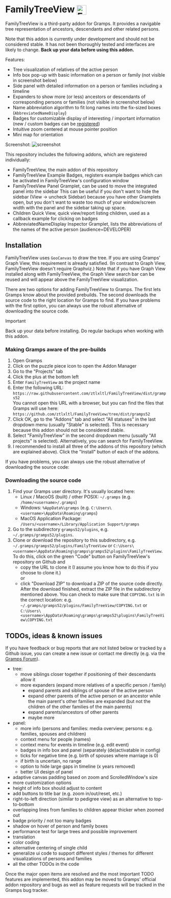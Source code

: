 # FamilyTreeView <img src="src/icons/gramps-family-tree-view.svg" alt="FamilyTreeView icon" height="30" style="vertical-align:bottom"/>

FamilyTreeView is a third-party addon for Gramps. It provides a navigable tree representation of ancestors, descendants and other related persons.

Note that this addon is currently under development and should not be considered stable. It has not been thoroughly tested and interfaces are likely to change. **Back up your data before using this addon.**

Features:
- Tree visualization of relatives of the active person
- Info box pop-up with basic information on a person or family (not visible in screenshot below)
- Side panel with detailed information on a person or families including a timeline
- Expanders to show more (or less) ancestors or descendants of corresponding persons or families (not visible in screenshot below)
- Name abbreviation algorithm to fit long names into the fix-sized boxes (`AbbreviatedNameDisplay`)
- Badges for customizable display of interesting / important information (new / custom badges can be [registered](docs/badge_development.md))
- Intuitive zoom centered at mouse pointer position
- Mini map for orientation

Screenshot:
![screenshot](docs/media/screenshot.png)

This repository includes the following addons, which are registered individually:
- FamilyTreeView, the main addon of this repository
- FamilyTreeView Example Badges, registers example badges which can be activated in FamilyTreeView's configuration window
- FamilyTreeView Panel Gramplet, can be used to move the integrated panel into the sidebar
  This can be useful if you don't want to hide the sidebar (View -> uncheck Sidebar) because you have other Gramplets open, but you don't want to waste too much of your window/screen width with the panel and the sidebar taking up space.
- Children Quick View, quick view/report listing children, used as a callback example for clicking on badges
- AbbreviatedNameDisplay Inspector Gramplet, lists the abbreviations of the names of the active person (audience=DEVELOPER)

## Installation
FamilyTreeView uses `GooCanvas` to draw the tree. If you are using Gramps' Graph View, this requirement is already satisfied. (In contrast to Graph View, FamilyTreeView doesn't require Graphviz.)
Note that if you have Graph View installed along with FamilyTreeView, the Graph View search bar can be reused and will appear above the FamilyTreeView visualization.

There are two options for adding FamilyTreeView to Gramps. The first lets Gramps know about the provided prebuilds. The second downloads the source code to the right location for Gramps to find. If you have problems with the first option, you can always use the robust alternative of downloading the source code. 

> [!IMPORTANT]
> Back up your data before installing. Do regular backups when working with this addon.

### Making Gramps aware of the pre-builds
1. Open Gramps
2. Click on the puzzle piece icon to open the Addon Manager
3. Go to the "Projects" tab
4. Click the plus at the bottom left
5. Enter `FamilyTreeView` as the project name
6. Enter the following URL: `https://raw.githubusercontent.com/ztlxltl/FamilyTreeView/dist/gramps52`\
   You cannot open this URL with a browser, but you can find the files that Gramps will use here: `https://github.com/ztlxltl/FamilyTreeView/tree/dist/gramps52`
7. Click OK, go to the "Addons" tab and select "All statuses" in the last dropdown menu (usually "Stable" is selected). This is necessary because this addon should not be considered stable.
8. Select "FamilyTreeView" in the second dropdown menu (usually "All projects" is selected). Alternatively, you can search for FamilyTreeView.
9. I recommended to install all three of the addons of this repository (which are explained above). Click the "Install" button of each of the addons.

If you have problems, you can always use the robust alternative of downloading the source code:

### Downloading the source code
1. Find your Gramps user directory. It's usually located here:
    - Linux / MacoOS (built) / other POSIX: `~/.gramps` (e.g. `/home/<username>/.gramps`)
    - Windows: `%AppData%\gramps` (e.g. `C:\Users\<username>\AppData\Roaming\gramps`)
    - MacOS Application Package: `/Users/<username>/Library/Application Support/gramps`
2. Go to the subdirectory `gramps52/plugins`, e.g. `~/.gramps/gramps52/plugins`.
3. Clone or download the repository to this subdirectory, e.g. `~/.gramps/gramps52/plugins/FamilyTreeView` or `C:\Users\<username>\AppData\Roaming\gramps\gramps52\plugins\FamilyTreeView`. To do this, click on the green "Code" button on FamilyTreeView's repository on Github and 
    - copy the URL to clone it (I assume you know how to do this if you choose to clone it.)\
      or 
    - click "Download ZIP" to download a ZIP of the source code directly. After the download finished, extract the ZIP file in the subdirectory mentioned above. You can check to make sure that `COPYING.txt` is in the correct location: e.g. `~/.gramps/gramps52/plugins/FamilyTreeView/COPYING.txt` or `C:\Users\<username>\AppData\Roaming\gramps\gramps52\plugins\FamilyTreeView\COPYING.txt`

## TODOs, ideas & known issues

If you have feedback or bug reports that are not listed below or tracked by a Github issue, you can create a new issue or contact me directly (e.g. via the [Gramps Forum](https://gramps.discourse.group)).

- tree:
  - move siblings closer together if positioning of their descendants allow it
  - more expanders (expand more relatives of a specific person / family)
    - expand parents and siblings of spouse of the active person
    - expand other parents of the active person or an ancestor while the main parent's other families are expanded (but not the children of the other families of the main parents)
    - expand parents/ancestors of other parents
    - maybe more
- panel:
  - more info (persons and families: media overview; persons: e.g. families, spouses and children)
  - context menu for people (names)
  - context menu for events in timeline (e.g. edit event)
  - badges in info box and panel (separately (de)activatable in config)
  - ticks for negative time (e.g. birth of spouses where marriage is 0)
  - if birth is uncertain, no range
  - option to hide large gaps in timeline (x years removed)
  - better UI design of panel
- adaptive canvas padding based on zoom and ScrolledWindow's size
- more customization options
- height of info box should adjust to content
- add buttons to title bar (e.g. zoom in/out/reset, etc.)
- right-to-left direction (similar to pedigree view) as an alternative to top-to-bottom
- overlapping lines from families to children appear thicker when zoomed out
- badge priority / not too many badges
- shadow on hover of person and family boxes
- performance test for large trees and possible improvement
- translation
- color coding
- alternative centering of single child
- generalize ui code to support different styles / themes for different visualizations of persons and families
- all the other TODOs in the code

Once the major open items are resolved and the most important TODO features are implemented, this addon may be moved to Gramps' official addon repository and bugs as well as feature requests will be tracked in the Gramps bug tracker.
